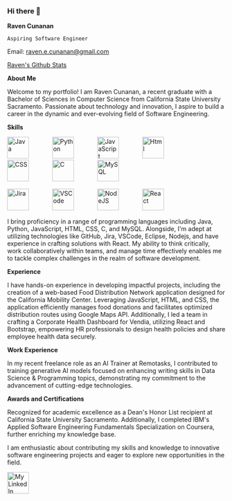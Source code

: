 ### Hi there 👋

**Raven Cunanan**

`Aspiring Software Engineer`

Email: raven.e.cunanan@gmail.com

[Raven's Github Stats](https://github-readme-stats.vercel.app/api?username=RavenCunanan&show_icons=true&theme=dark)


**About Me**

Welcome to my portfolio! I am Raven Cunanan, a recent graduate with a Bachelor of Sciences in Computer Science from California State University Sacramento. Passionate about technology and innovation, I aspire to build a career in the dynamic and ever-evolving field of Software Engineering.

**Skills**

<p float="left">
  <img src="https://cdn.jsdelivr.net/gh/devicons/devicon/icons/java/java-original-wordmark.svg" alt="Java" width="50" height="50" style="margin-right: 50px;" />
  <img src="https://cdn.jsdelivr.net/gh/devicons/devicon/icons/python/python-original-wordmark.svg" alt="Python" width="50" height="50" style="margin-right: 50px;" />
  <img src="https://cdn.jsdelivr.net/gh/devicons/devicon/icons/javascript/javascript-original.svg" alt="JavaScript" width="50" height="50" style="margin-right: 50px;" />
  <img src="https://cdn.jsdelivr.net/gh/devicons/devicon/icons/html5/html5-original-wordmark.svg" alt="Html" width="50" height="50" style="margin-right: 50px;" />
  <img src="https://cdn.jsdelivr.net/gh/devicons/devicon/icons/css3/css3-original-wordmark.svg" alt="CSS" width="50" height="50" style="margin-right: 50px;" />
  <img src="https://cdn.jsdelivr.net/gh/devicons/devicon/icons/c/c-plain.svg" alt="C" width="50" height="50" style="margin-right: 50px;" />
  <img src="https://cdn.jsdelivr.net/gh/devicons/devicon/icons/mysql/mysql-original-wordmark.svg" alt="MySQL" width="50" height="50" style="margin-right: 50px;" />
</p>

<p float="left">
  <img src="https://cdn.jsdelivr.net/gh/devicons/devicon/icons/jira/jira-original-wordmark.svg" alt="Jira" width="50" height="50" style="margin-right: 50px;" />
  <img src="https://cdn.jsdelivr.net/gh/devicons/devicon/icons/vscode/vscode-original-wordmark.svg" alt="VSCode" width="50" height="50" style="margin-right: 50px;" />
  <img src="https://cdn.jsdelivr.net/gh/devicons/devicon/icons/nodejs/nodejs-original-wordmark.svg" alt="NodeJS" width="50" height="50" style="margin-right: 50px;" />
  <img src="https://cdn.jsdelivr.net/gh/devicons/devicon/icons/react/react-original-wordmark.svg" alt="React" width="50" height="50" style="margin-right: 50px;" />
</p>

I bring proficiency in a range of programming languages including Java, Python, JavaScript, HTML, CSS, C, and MySQL. Alongside, I'm adept at utilizing technologies like GitHub, Jira, VSCode, Eclipse, Nodejs, and have experience in crafting solutions with React. My ability to think critically, work collaboratively within teams, and manage time effectively enables me to tackle complex challenges in the realm of software development.

**Experience**

I have hands-on experience in developing impactful projects, including the creation of a web-based Food Distribution Network application designed for the California Mobility Center. Leveraging JavaScript, HTML, and CSS, the application efficiently manages food donations and facilitates optimized distribution routes using Google Maps API. Additionally, I led a team in crafting a Corporate Health Dashboard for Vendia, utilizing React and Bootstrap, empowering HR professionals to design health policies and share employee health data securely.

**Work Experience**

In my recent freelance role as an AI Trainer at Remotasks, I contributed to training generative AI models focused on enhancing writing skills in Data Science & Programming topics, demonstrating my commitment to the advancement of cutting-edge technologies.

**Awards and Certifications**

Recognized for academic excellence as a Dean's Honor List recipient at California State University Sacramento. Additionally, I completed IBM's Applied Software Engineering Fundamentals Specialization on Coursera, further enriching my knowledge base.

I am enthusiastic about contributing my skills and knowledge to innovative software engineering projects and eager to explore new opportunities in the field.

 <a href="https://www.linkedin.com/in/ravencunanan/">
  <img src="https://cdn.jsdelivr.net/gh/devicons/devicon/icons/linkedin/linkedin-original.svg" alt="My LinkedIn" width="50" height="50" style="margin-right: 50px;" />
 </a>


<!---
 <details>
  <summary>Click to Expand Section</summary>
  
  Your content goes here. This content will be hidden until the section is expanded.
</details>


<!--
**RavenCunanan/RavenCunanan** is a ✨ _special_ ✨ repository because its `README.md` (this file) appears on your GitHub profile.

Here are some ideas to get you started:

- 🔭 I’m currently working on ...
- 🌱 I’m currently learning ...
- 👯 I’m looking to collaborate on ...
- 🤔 I’m looking for help with ...
- 💬 Ask me about ...
- 📫 How to reach me: ...
- 😄 Pronouns: ...
- ⚡ Fun fact: ...
-->
